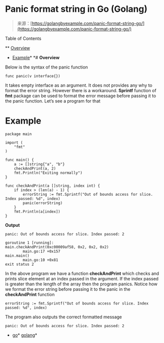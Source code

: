 <!--yml
category: 未分类
date: 2024-10-13 06:25:56
-->

# Panic format string in Go (Golang)

> 来源：[https://golangbyexample.com/panic-format-string-go/](https://golangbyexample.com/panic-format-string-go/)

Table of Contents

 **   [Overview](#Overview "Overview")
*   [Example](#Example "Example")*  *# **Overview**

Below is the syntax of the panic function

```
func panic(v interface{})
```

It takes empty interface as an argument. It does not provides any why to format the error string. However there is a workaround. **Sprintf** function of **fmt** package can be used to format the error message before passing it to the panic function. Let’s see a program for that

# **Example**

```
package main

import (
	"fmt"
)

func main() {
	a := []string{"a", "b"}
	checkAndPrint(a, 2)
	fmt.Println("Exiting normally")
}

func checkAndPrint(a []string, index int) {
	if index > (len(a) - 1) {
		errorString := fmt.Sprintf("Out of bounds access for slice. Index passed: %d", index)
		panic(errorString)
	}
	fmt.Println(a[index])
}
```

**Output**

```
panic: Out of bounds access for slice. Index passed: 2

goroutine 1 [running]:
main.checkAndPrint(0xc00009af58, 0x2, 0x2, 0x2)
        main.go:17 +0x157
main.main()
        main.go:10 +0x81
exit status 2
```

In the above program we have a function **checkAndPrint** which checks and prints slice element at an index passed in the argument. If the index passed is greater than the length of the array then the program panics. Notice how we format the error string before passing it to the panic in the **checkAndPrint** function

```
errorString := fmt.Sprintf("Out of bounds access for slice. Index passed: %d", index)
```

The program also outputs the correct formatted message

```
panic: Out of bounds access for slice. Index passed: 2
```

*   [go](https://golangbyexample.com/tag/go/)*   [golang](https://golangbyexample.com/tag/golang/)*